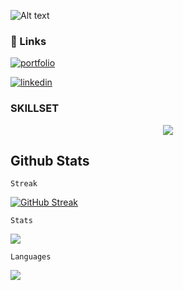 ![Alt text](https://source.unsplash.com/2400x500?technology)





### 🔗 Links
[![portfolio](https://img.shields.io/badge/my_portfolio-000?style=for-the-badge&logo=ko-fi&logoColor=white)](https://katherineoelsner.com/)

[![linkedin](https://img.shields.io/badge/linkedin-0A66C2?style=for-the-badge&logo=linkedin&logoColor=white)](https://www.linkedin.com/)

### SKILLSET

<p align="center">
    <img src="https://skillicons.dev/icons?i=git,html,css,tailwind,scss,js,jquery,nodejs,python,django,php,wordpress,figma,github&perline=8" />
</p>

## Github Stats

```Streak```


[![GitHub Streak](https://github-readme-streak-stats.herokuapp.com?user=piyush0431&theme=synthwave&border_radius=7.1&date_format=j%20M%5B%20Y%5D)](https://git.io/streak-stats)


``` Stats ```

![](https://github-readme-stats.vercel.app/api?username=piyush20B&theme=synthwave&hide_border=false&include_all_commits=false&count_private=false)

``` Languages ```


![](https://github-readme-stats.vercel.app/api/top-langs/?username=piyush0431&theme=dark&hide_border=false&include_all_commits=false&count_private=false&layout=compact)
